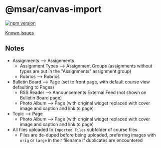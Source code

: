 # @msar/canvas-import

[![npm version](https://badge.fury.io/js/@msar%2Fcanvas-import.svg)](https://badge.fury.io/js/@msar%2Fcanvas-import)

[Known Issues](https://github.com/groton-school/canvas-cli/issues?q=is%3Aissue%20state%3Aopen%20label%3A%40msar%2Fcanvas-import)

## Notes

- Assignments --> Assignments
  - Assignment Types --> Assignment Groups (assignments without types are put in the "Assignments" assignment group)
  - Rubrics --> Rubrics
- Bulletin Board --> Page (set to front page, with default course view defaulting to Pages)
  - RSS Reader --> Announcements External Feed (not shown on Bulletin Board page)
  - Photo Album --> Page (with original widget replaced with cover image and caption and link to page)
- Topic --> Page
  - Photo Album --> Page (with original widget replaced with cover image and caption and link to page)
- All files uploaded to `Imported Files` subfolder of course files
  - Files are de-duped before being uploaded, preferring images with `orig` or `large` in their filename if duplicates are encountered
